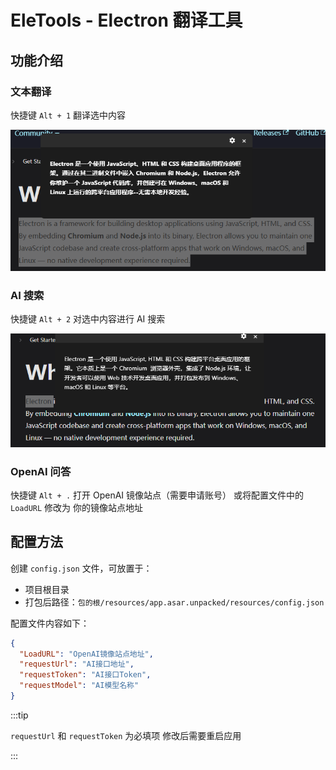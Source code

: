 # EleTools - Electron 翻译工具

## 功能介绍

### 文本翻译

快捷键 `Alt + 1` 翻译选中内容

![翻译功能](/images/image.png)

### AI 搜索

快捷键 `Alt + 2` 对选中内容进行 AI 搜索

![AI搜索](/images/image2.png)

### OpenAI 问答

快捷键 `Alt + .` 打开 OpenAI 镜像站点（需要申请账号） 或将配置文件中的 `LoadURL` 修改为 你的镜像站点地址

## 配置方法

创建 `config.json` 文件，可放置于：

- 项目根目录
- 打包后路径：`包的根/resources/app.asar.unpacked/resources/config.json`

配置文件内容如下：

```json
{
  "LoadURL": "OpenAI镜像站点地址",
  "requestUrl": "AI接口地址",
  "requestToken": "AI接口Token",
  "requestModel": "AI模型名称"
}
```

:::tip

`requestUrl` 和 `requestToken` 为必填项
修改后需要重启应用

:::
